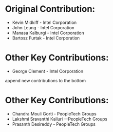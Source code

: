 # Original Contribution:
* Kevin Midkiff - Intel Corporation
* John Leung - Intel Corporation
* Manasa Kalburgi - Intel Corporation
* Bartosz Furtak - Intel Corporation

# Other Key Contributions:
* George Clement - Intel Corporation

append new contributions to the bottom


# Other Key Contributions:

* Chandra Mouli Gorti - PeopleTech Groups
* Lakshmi Sravanthi Kalluri --PeopleTech Groups
* Prasanth Desireddy - PeopleTech Groups




